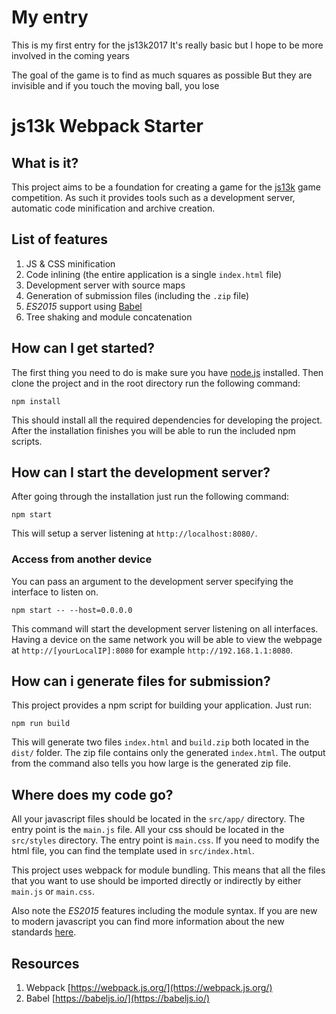 # My entry
This is my first entry for the js13k2017
It's really basic but I hope to be more involved in the coming years

The goal of the game is to find as much squares as possible
But they are invisible and if you touch the moving ball, you lose

# js13k Webpack Starter

## What is it?

This project aims to be a foundation for creating a game for the [js13k](http://js13kgames.com/) game competition. As such it provides tools such as a development server, automatic code minification and archive creation.

## List of features

1. JS & CSS minification
2. Code inlining (the entire application is a single `index.html` file)
3. Development server with source maps
4. Generation of submission files (including the `.zip` file)
5. *ES2015* support using [Babel](https://babeljs.io/)
5. Tree shaking and module concatenation

## How can I get started?

The first thing you need to do is make sure you have [node.js](https://nodejs.org/en/download/current/) installed. Then clone the project and in the root directory run the following command:

```
npm install
```

This should install all the required dependencies for developing the project. After the installation finishes you will be able to run the included npm scripts.

## How can I start the development server?

After going through the installation just run the following command:

```
npm start
```

This will setup a server listening at `http://localhost:8080/`.

### Access from another device

You can pass an argument to the development server specifying the interface to listen on.
```
npm start -- --host=0.0.0.0
```
This command will start the development server listening on all interfaces. Having a device on the same network you will be able to view the webpage at `http://[yourLocalIP]:8080` for example `http://192.168.1.1:8080`.

## How can i generate files for submission?

This project provides a npm script for building your application. Just run:
```
npm run build
```

This will generate two files `index.html` and `build.zip` both located in the `dist/` folder. The zip file contains only the generated `index.html`. The output from the command also tells you how large is the generated zip file.

## Where does my code go?

All your javascript files should be located in the `src/app/` directory. The entry point is the `main.js` file. All your css should be located in the `src/styles` directory. The entry point is `main.css`. If you need to modify the html file, you can find the template used in `src/index.html`.

This project uses webpack for module bundling. This means that all the files that you want to use should be imported directly or indirectly by either `main.js` or `main.css`.

Also note the *ES2015* features including the module syntax. If you are new to modern javascript you can find more information about the new standards [here](https://babeljs.io/learn-es2015/).

## Resources

1. Webpack [https://webpack.js.org/](https://webpack.js.org/)
2. Babel [https://babeljs.io/](https://babeljs.io/)
